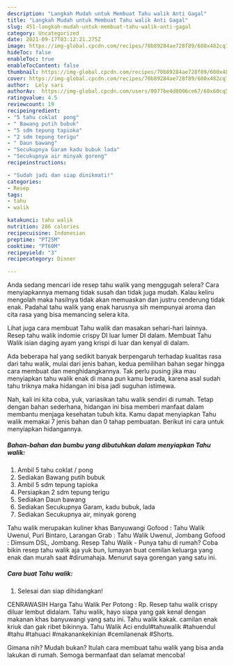 ```yaml
---
description: "Langkah Mudah untuk Membuat Tahu walik Anti Gagal"
title: "Langkah Mudah untuk Membuat Tahu walik Anti Gagal"
slug: 451-langkah-mudah-untuk-membuat-tahu-walik-anti-gagal
category: Uncategorized
date: 2021-09-17T03:12:21.275Z
image: https://img-global.cpcdn.com/recipes/70b89284ae728f89/680x482cq70/tahu-walik-foto-resep-utama.jpg
hideToc: false
enableToc: true
enableTocContent: false
thumbnail: https://img-global.cpcdn.com/recipes/70b89284ae728f89/680x482cq70/tahu-walik-foto-resep-utama.jpg
cover: https://img-global.cpcdn.com/recipes/70b89284ae728f89/680x482cq70/tahu-walik-foto-resep-utama.jpg
author:  Lely sari
authorAv:  https://img-global.cpcdn.com/users/0077be4d8006ce67/60x60cq50/avatar.jpg
ratingvalue: 4.5
reviewcount: 19
recipeingredient:
- "5 tahu coklat  pong"
- " Bawang putih bubuk"
- "5 sdm tepung tapioka"
- "2 sdm tepung terigu"
- " Daun bawang"
- "Secukupnya Garam kadu bubuk lada"
- "Secukupnya air minyak goreng"
recipeinstructions:

- "Sudah jadi dan siap dinikmati!"
categories:
- Resep
tags:
- tahu
- walik

katakunci: tahu walik 
nutrition: 286 calories
recipecuisine: Indonesian
preptime: "PT25M"
cooktime: "PT60M"
recipeyield: "3"
recipecategory: Dinner

---
```



Anda sedang mencari ide resep tahu walik yang menggugah selera? Cara menyiapkannya memang tidak susah dan tidak juga mudah. Kalau keliru mengolah maka hasilnya tidak akan memuaskan dan justru cenderung tidak enak. Padahal tahu walik yang enak harusnya sih mempunyai aroma dan cita rasa yang bisa memancing selera kita.


Lihat juga cara membuat Tahu walik dan masakan sehari-hari lainnya. Resep tahu walik indomie crispy DI luar lumer DI dalam. Membuat Tahu Walik isian daging ayam yang krispi di luar dan kenyal di dalam.

Ada beberapa hal yang sedikit banyak berpengaruh terhadap kualitas rasa dari tahu walik, mulai dari jenis bahan, kedua pemilihan bahan segar hingga cara membuat dan menghidangkannya. Tak perlu pusing jika mau menyiapkan tahu walik enak di mana pun kamu berada, karena asal sudah tahu triknya maka hidangan ini bisa jadi suguhan istimewa.


Nah, kali ini kita coba, yuk, variasikan tahu walik sendiri di rumah. Tetap dengan bahan sederhana, hidangan ini bisa memberi manfaat dalam membantu menjaga kesehatan tubuh kita. Kamu dapat menyiapkan Tahu walik memakai 7 jenis bahan dan 0 tahap pembuatan. Berikut ini cara untuk menyiapkan hidangannya.

<!--inarticleads1-->

##### Bahan-bahan dan bumbu yang dibutuhkan dalam menyiapkan Tahu walik:

1. Ambil 5 tahu coklat / pong
1. Sediakan  Bawang putih bubuk
1. Ambil 5 sdm tepung tapioka
1. Persiapkan 2 sdm tepung terigu
1. Sediakan  Daun bawang
1. Sediakan Secukupnya Garam, kadu bubuk, lada
1. Sediakan Secukupnya air, minyak goreng


Tahu walik merupakan kuliner khas Banyuwangi Gofood : Tahu Walik Uwenul, Puri Bintaro, Larangan Grab : Tahu Walik Uwenul, Jombang Gofood : Dimsum DSL, Jombang. Resep Tahu Walik - Punya tahu di rumah? Coba bikin resep tahu walik aja yuk bun, lumayan buat cemilan keluarga yang enak dan murah saat #dirumahaja. Menurut saya gorengan yang satu ini. 

<!--inarticleads2-->

##### Cara buat Tahu walik:


1. Selesai dan siap dihidangkan!

CENRAWASIH Harga Tahu Walik Per Potong : Rp. Resep tahu walik crispy diluar lembut didalam. Tahu walik, hayo siapa yang gak kenal dengan makanan khas banyuwangi yang satu ini. Tahu walik kakak. camilan enak kriuk dan gak ribet bikinnya. Tahu Walik Aci endul#tahuwalik #tahuendul #tahu #tahuaci #makanankekinian #cemilanenak #Shorts. 

Gimana nih? Mudah bukan? Itulah cara membuat tahu walik yang bisa anda lakukan di rumah. Semoga bermanfaat dan selamat mencoba!
